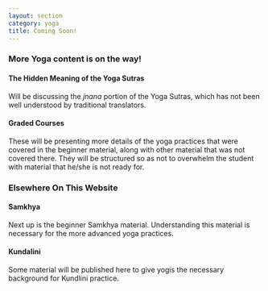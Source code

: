 ```yaml
---
layout: section
category: yoga
title: Coming Soon!
---
```

### More Yoga content is on the way!

#### The Hidden Meaning of the Yoga Sutras
Will be discussing the *jnana* portion of the Yoga Sutras, which has not been well understood by traditional translators.

#### Graded Courses
These will be presenting more details of the yoga practices that were covered in the beginner material, along with other material that was not covered there. They will be structured so as not to overwhelm the student with material that he/she is not ready for.

### Elsewhere On This Website

#### Samkhya
Next up is the beginner Samkhya material. Understanding this material is necessary for the more advanced yoga practices. 

#### Kundalini
Some material will be published here to give yogis the necessary background for Kundlini practice.